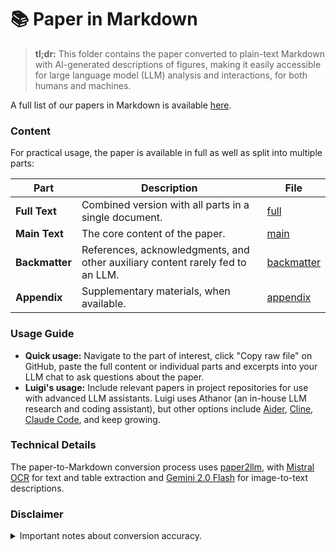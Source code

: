 # 📚 Paper in Markdown

> **tl;dr:** This folder contains the paper converted to plain-text Markdown with AI-generated descriptions of figures, making it easily accessible for large language model (LLM) analysis and interactions, for both humans and machines.

A full list of our papers in Markdown is available [here](https://github.com/acerbilab/pubs-llms).

### Content

For practical usage, the paper is available in full as well as split into multiple parts:

| **Part**       | **Description**                                                                | **File**                                      |
| -------------- | ------------------------------------------------------------------------------ | --------------------------------------------- |
| **Full Text**  | Combined version with all parts in a single document.                          | [full](li2025normalizing_full.md)             |
| **Main Text**  | The core content of the paper.                                                 | [main](li2025normalizing_main.md)             |
| **Backmatter** | References, acknowledgments, and other auxiliary content rarely fed to an LLM. | [backmatter](li2025normalizing_backmatter.md) |
| **Appendix**   | Supplementary materials, when available.                                       | [appendix](li2025normalizing_appendix.md)     |

### Usage Guide

- **Quick usage:** Navigate to the part of interest, click "Copy raw file" on GitHub, paste the full content or individual parts and excerpts into your LLM chat to ask questions about the paper.
- **Luigi's usage:** Include relevant papers in project repositories for use with advanced LLM assistants. Luigi uses Athanor (an in-house LLM research and coding assistant), but other options include [Aider](https://aider.chat/), [Cline](https://cline.bot/), [Claude Code](https://docs.anthropic.com/en/docs/agents-and-tools/claude-code/overview), and keep growing.

### Technical Details

The paper-to-Markdown conversion process uses [paper2llm](https://lacerbi.github.io/paper2llm/), with [Mistral OCR](https://mistral.ai/news/mistral-ocr) for text and table extraction and [Gemini 2.0 Flash](https://deepmind.google/technologies/gemini/flash/) for image-to-text descriptions.

### Disclaimer

<details>
<summary>Important notes about conversion accuracy.</summary>

- Papers have been converted automatically with minimal human intervention.
- OCR models have now become extremely robust, and vision models show practical utility in image understanding, but occasional inaccuracies may occur.
- **Errors** may take the form of missing sentences near non-standard page formatting, typos in equations or tables, or image descriptions missing or misrepresenting parts of the figure.
- Please **report such mistakes** by raising a GitHub issue.

For non-critical applications, we consider that the benefit of having LLM-friendly access to research papers outweigh the potential inaccuracies, which generally do not affect the gist of the paper. As usual, double-check key assumptions and results.

</details>
